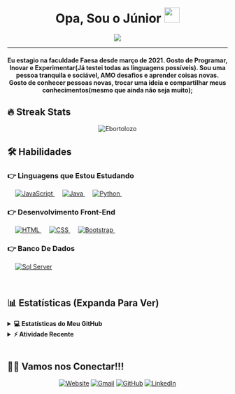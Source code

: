 
<h1 align="center">Opa, Sou o Júnior <img src="https://media.giphy.com/media/hvRJCLFzcasrR4ia7z/giphy.gif" width="35"></h1>
<p align="center">
  <a href="https://github.com/DenverCoder1/readme-typing-svg"><img src="https://readme-typing-svg.herokuapp.com?lines=Computer+Science+Student;Full+Stack+Web+Developer;DS%20|%20AI%20|%20ML%20Enthusiast;Graphic%20Designer;Always%20learning%20new%20things&center=true&width=500&height=50"></a>
</p>
<hr/>
<h4 align="center">Eu estagio na faculdade Faesa desde março de 2021. Gosto de Programar, Inovar e Experimentar(Já testei todas as linguagens possíveis). Sou uma pessoa tranquila e sociável, AMO desafios e aprender coisas novas. Gosto de conhecer pessoas novas, trocar uma ideia e compartilhar meus conhecimentos(mesmo que ainda não seja muito);
<br>

## 🔥 Streak Stats
<p align="center"><img align="center" src="https://github-readme-streak-stats.herokuapp.com/?user=ebortolozo&theme=algolia%22" alt="Ebortolozo" /></p>

## 🛠️ Habilidades

### 👉 Linguagens que Estou Estudando

<p align="left"> 
  &emsp;
  <a href="https://developer.mozilla.org/en-US/docs/Web/JavaScript" target="_blank"> 
     <img alt="JavaScript" src="https://img.shields.io/badge/JavaScript%20-%23F7DF1E.svg?logo=javascript&logoColor=black">
   </a>
  &emsp;
  <a href="https://www.java.com" target="_blank"> 
    <img alt="Java" src="https://img.shields.io/badge/Java-%23007396.svg?logo=java&logoColor=white">
  </a>
  &emsp;
   <a href="https://www.python.org" target="_blank">
    <img alt="Python" src="https://img.shields.io/badge/Python%20-%2314354C.svg?logo=python&logoColor=white">
  </a>
&emsp; 
</p>

### 👉 Desenvolvimento Front-End
<p align="left"> 
  &emsp; 
  <a href="https://www.w3.org/html/" target="_blank"> 
   <img alt="HTML" src="https://img.shields.io/badge/HTML5%20-%23E34F26.svg?logo=html5&logoColor=white">
  </a>   
  &emsp;
  <a href="https://www.w3schools.com/css/" target="_blank">
    <img alt="CSS" src="https://img.shields.io/badge/CSS%20-%231572B6.svg?logo=css3&logoColor=white">
  </a> 
   &emsp;
  <a href="https://getbootstrap.com" target="_blank"> 
    <img alt="Bootstrap" src="https://img.shields.io/badge/Bootstrap-%23563D7C.svg?style=flat&logo=bootstrap&logoColor=white"/>
  </a>
&emsp; 
</p>

### 👉 Banco De Dados
<p align="left">
  &emsp;
    <a href="https://www.microsoft.com/pt-br/sql-server/sql-server-downloads"><img alt="Sql Server" src="https://img.shields.io/badge/MySQL-00000F?style=flat&logo=mysql&logoColor=white"></a>
</p>
<br/>

## 📊 Estatísticas (Expanda Para Ver) 


<details> 
  <summary><b>💻 Estatísticas do Meu GitHub </b></summary>
  <br/>
  <p align="center">
    <a href="https://github.com/ebortolozo"><img align="center" src="https://github-readme-stats.vercel.app/api?username=ebortolozo&show_icons=true&locale=en&theme=synthwave" alt="ebortolozo" height="192px"/></a>
	</p>
	<p  align="center">
	  <img src="https://github-readme-stats.vercel.app/api/top-langs?username=ebortolozo&show_icons=true&locale=en&layout=compact&theme=synthwave" alt="ebortolozo" height="192px"/>
	</p>
  <br/>
  <b>Note:</b> Top languages is only a metric of the languages my public code consists of and doesn't reflect experience or skill level.(bilíngue)
  </p>
</details>


<details>
  <summary><b>⚡ Atividade Recente</b></summary>
  <br/>
   <a href="https://github.com/ebortolozo"><img alt="Grafico de Atividade de Ebortolozo" src="https://activity-graph.herokuapp.com/graph?username=ebortolozo&custom_title=Gráfico%20de%20Contribuição%20de%20Ebortolozo&theme=react-dark" /></a>
  <br/>

</details>

<br/>

## 🙋‍♀️ Vamos nos Conectar!!!
<p align="center">
  <a href="https://candida-noronha.web.app/"><img src="https://img.icons8.com/bubbles/50/000000/web.png" alt="Website"/></a>
	<a href="mailto:ewertonbortolozo2009@gmail.com"><img src="https://img.icons8.com/bubbles/50/000000/gmail.png" alt="Gmail"/></a>
	<a href="https://github.com/ebortolozo"><img src="https://img.icons8.com/bubbles/50/000000/github.png" alt="GitHub"/></a>
	<a href="https://www.linkedin.com/in/ewerton-bortolozo-nunes-júnior-766a80212/"><img src="https://img.icons8.com/bubbles/50/000000/linkedin.png" alt="LinkedIn"/></a>	
</p>





<!--img align="right" alt="Coding" width="450" src="https://camo.githubusercontent.com/6607041227d81f650340ff070cc2843518acad359b57e5bb054a9fb7127aa041/68747470733a2f2f63646e2e6472696262626c652e636f6d2f75736572732f323634363432332f73637265656e73686f74732f353530373139362f636f6d70757465722e676966" data-canonical-src="https://cdn.dribbble.com/users/2646423/screenshots/5507196/computer.gif" style="max-width:100%;"/-->
